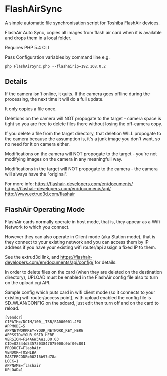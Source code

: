 FlashAirSync
============

A simple automatic file synchronisation script for Toshiba FlashAir devices.

FlashAir Auto Sync, copies all images from flash air card when it is available and drops them in a local folder.  

Requires PHP 5.4 CLI

Pass Configuration variables by command line e.g.
```
php FlashAirSync.php --flashairip=192.168.0.2
```

Details
-------
If the camera isn't online, it quits.  If the camera goes offline during the processing, the next time it will do a full update.

It only copies a file once.  

Deletions on the camera will NOT propogate to the target - camera space is tight so you are free to delete files there without losing the off-camera copy.

If you delete a file from the target directory, that deletion WILL propogate to the camera because the assumption is, it's a junk image you don't want, so no need for it on camera either.

Modifications on the camera will NOT propogate to the target - you're not modifying images on the camera in any meaningfull way.

Modifications in the target will NOT propogate to the camera - the camera will always have the "original".

For more info:
  https://flashair-developers.com/en/documents/
  https://flashair-developers.com/en/documents/api/
  http://www.extrud3d.com/flashair

FlashAir Operating Mode
-----------------------
FlashAir cards normally operate in host mode, that is, they appear as a Wifi Network to which you connect.  

However they can also operate in Client mode (aka Station mode), that is they connect to your existing network and you can access them by IP address if you have your existing wifi router/api assign a fixed IP to them.

See the extrud3d link, and https://flashair-developers.com/en/documents/api/config/ for details.

In order to delete files on the card (when they are deleted on the destination directory), UPLOAD must be enabled in the FlashAir config file also to turn on the upload.cgi API.

Sample config which puts card in wifi client mode (so it connects to your existing wifi router/access point), with upload enabled  the config file is SD_WLAN/CONFIG on the sdcard, just edit then turn off and on the card to reload.

    [Vendor]
    CIPATH=/DCIM/100__TSB/FA000001.JPG
    APPMODE=5
    APPNETWORKKEY=YOUR_NETWORK_KEY_HERE
    APPSSID=YOUR_SSID_HERE
    VERSION=F24A6W3AW1.00.03
    CID=02544d5357303847075000c0bf00c801
    PRODUCT=FlashAir
    VENDOR=TOSHIBA
    MASTERCODE=00216b97d78a
    LOCK=1
    APPNAME=flashair
    UPLOAD=1  

